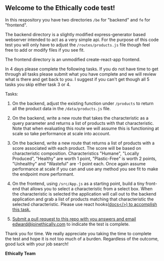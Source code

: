 ## Welcome to the Ethically code test!

In this respository you have two directories
`/be` for "backend" and `fe` for "frontend".

The backend directory is a slightly modified express-generator based webserver intended to act as a very simple api. For the purpose of this code test you will only have to adjust the `/routes/products.js` file though feel free to add or modify files if you see fit.

The frontend directory is an unmodified create-react-app frontend.

In 4 days please complete the following tasks. If you do not have time to get through all tasks please submit what you have complete and we will review what is there and get back to you. I suggest if you can't get though all 5 tasks you skip either task 3 or 4.

Tasks:
1. On the backend, adjust the existing function under `/products` to return all the product data in the `/data/products.js` file.

2. On the backend, write a new route that takes the characteristic as a query parameter and returns a list of products with that characteristic. Note that when evaluating this route we will assume this is functioning at scale so take performance at scale into account.

3. On the backend, write a new route that returns a list of products with a score associated with each product. The score will be based on characteristic composition. Characteristics "Humane", "Locally Produced", "Healthy" are worth 1 point, "Plastic-Free" is worth 2 points, "Unhealthy" and "Wasteful" are -1 point each. Once again assume performance at scale if you can and use any method you see fit to make the endpoint more performant.

4. On the frontend, using `/src/App.js` as a starting point, build a tiny front-end that allows you to select a characteristic from a select box. When the characteristic is selected the application will call out to the backend application and grab a list of products matching that characteristic the selected characteristic. Please use react hooks(<a href="https://reactjs.org/docs/hooks-intro.html">docs</>) to accomplish this task.

5. Submit a pull request to this repo with you answers and email edward@joinethically.com to indicate the test is complete.

Thank you for time. We really appreciate you taking the time to complete the test and hope it is not too much of a burden. Regardless of the outcome, good luck with your job search!

__Ethically Team__